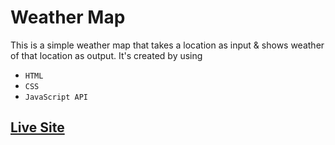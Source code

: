 # Weather Map

This is a simple weather map that takes a location as input & shows weather of that location as output. It's created by using
- `HTML`
- `CSS`
- `JavaScript API`

## [Live Site](https://mhasanjoy.github.io/weather-map/)